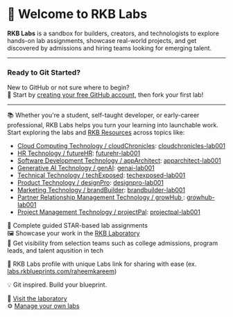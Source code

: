 # 👋 Welcome to RKB Labs

**RKB Labs** is a sandbox for builders, creators, and technologists to explore hands-on lab assignments, showcase real-world projects, and get discovered by admissions and hiring teams looking for emerging talent.

---

### Ready to Git Started?

New to GitHub or not sure where to begin?  
📌 Start by [creating your free GitHub account](https://github.com/join), then fork your first lab!

---

📚 Whether you're a student, self-taught developer, or early-career professional, RKB Labs helps you turn your learning into launchable work. Start exploring the labs and [RKB Resources](https://docs.rkblueprints.com) across topics like:
- [Cloud Computing Technology / cloudChronicles]([url](https://github.com/RKBLabs/cloudchronicles-lab001)): [cloudchronicles-lab001](https://github.com/RKBLabs/cloudchronicles-lab001)
- [HR Technology / futureHR]([url](https://github.com/RKBLabs/futurehr-lab001)): [futurehr-lab001](https://github.com/RKBLabs/futurehr-lab001)
- [Software Development Technology / appArchitect]([url](https://github.com/RKBLabs/apparchitect-lab001)): [apparchitect-lab001](https://github.com/RKBLabs/apparchitect-lab001)
- [Generative AI Technology / genAI]([url](https://github.com/RKBLabs/genai-lab001)): [genai-lab001](https://github.com/RKBLabs/genai-lab001)
- [Technical Technology / techExposed]([url](https://github.com/RKBLabs/techexposed-lab001)): [techexposed-lab001](https://github.com/RKBLabs/techexposed-lab001)
- [Product Technology / designPro]([url](https://github.com/RKBLabs/designpro-lab001)): [designpro-lab001](https://github.com/RKBLabs/designpro-lab001)
- [Marketing Technology / brandBuilder]([url](https://github.com/RKBLabs/brandbuilder-lab001)): [brandbuilder-lab001](https://github.com/RKBLabs/brandbuilder-lab001)
- [Partner Relationship Management Technology / growHub ]([url](https://github.com/RKBLabs/growhub-lab001)): [growhub-lab001](https://github.com/RKBLabs/growhub-lab001)
- [Project Management Technology / projectPal]([url](https://github.com/RKBLabs/projectpal-lab001)): [projectpal-lab001](https://github.com/RKBLabs/projectpal-lab001)

🧠 Complete guided STAR-based lab assignments  
🖼️ Showcase your work in the [RKB Laboratory](https://labs.rkblueprints.com/projects)  
🚀 Get visibility from selection teams such as college admissions, program leads, and talent aqusition in tech

👥 RKB Labs profile with unique Labs link for sharing with ease (ex. [labs.rkblueprints.com/raheemkareem](https://labs.rkblueprints.com/raheemkareem)) 

💡 Git inspired. Build your blueprint.

🔗 [Visit the laboratory](https://labs.rkblueprints.com) <br>
⚙️ [Manage your own labs](https://labs.rkblueprints.com/dashboard)

